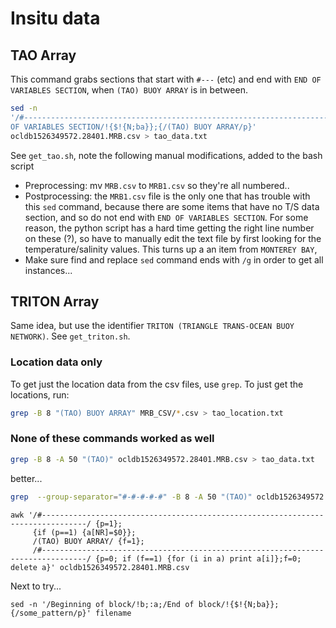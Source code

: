 # Insitu data

## TAO Array

This command grabs sections that start with `#---` (etc) and end with
`END OF VARIABLES SECTION`, when `(TAO) BUOY ARRAY` is in between.
```bash
sed -n
'/#--------------------------------------------------------------------------------/!b;:a;/END
OF VARIABLES SECTION/!{$!{N;ba}};{/(TAO) BUOY ARRAY/p}'
ocldb1526349572.28401.MRB.csv > tao_data.txt
```

See `get_tao.sh`, note the following manual modifications, added to the bash
script
- Preprocessing: mv `MRB.csv` to `MRB1.csv` so they're all numbered..
- Postprocessing: the `MRB1.csv` file is the only one that has trouble with this
  `sed` command, because there are some items that have no T/S data  section,
  and so do not end with `END OF VARIABLES SECTION`. For some reason, the python
  script has a hard time getting the right line number on these (?), so have to
  manually edit the text file by first looking for the temperature/salinity
  values. This turns up a an item from `MONTEREY BAY`,
- Make sure find and replace `sed` command ends with `/g` in order to get all
  instances...

## TRITON Array

Same idea, but use the identifier `TRITON (TRIANGLE TRANS-OCEAN BUOY NETWORK)`.
See `get_triton.sh`.

### Location data only

To get just the location data from the csv files, use `grep`.
To just get the locations, run:

```bash
grep -B 8 "(TAO) BUOY ARRAY" MRB_CSV/*.csv > tao_location.txt
```


### None of these commands worked as well

```bash
grep -B 8 -A 50 "(TAO)" ocldb1526349572.28401.MRB.csv > tao_data.txt
```

better...

```bash
grep  --group-separator="#-#-#-#-#" -B 8 -A 50 "(TAO)" ocldb1526349572.28401.MRB.csv > tao_data.txt
```

```
awk '/#--------------------------------------------------------------------------------/ {p=1};
     {if (p==1) {a[NR]=$0}};
     /(TAO) BUOY ARRAY/ {f=1};
     /#--------------------------------------------------------------------------------/ {p=0; if (f==1) {for (i in a) print a[i]};f=0; delete a}' ocldb1526349572.28401.MRB.csv

```

Next to try...
```
sed -n '/Beginning of block/!b;:a;/End of block/!{$!{N;ba}};{/some_pattern/p}' filename
```
